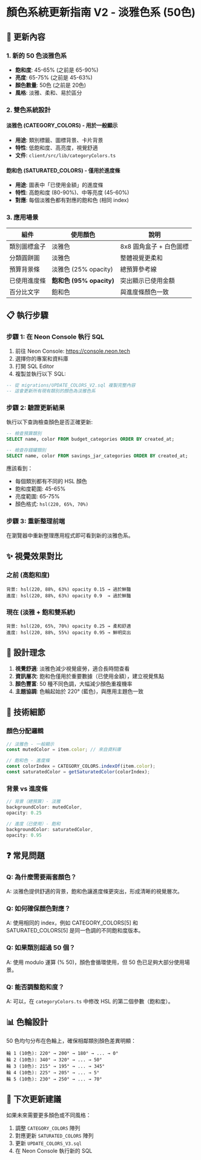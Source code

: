 # 顏色系統更新指南 V2 - 淡雅色系 (50色)

## 🎨 更新內容

### 1. 新的 50 色淡雅色系
- **飽和度**: 45-65% (之前是 65-90%)
- **亮度**: 65-75% (之前是 45-63%)
- **顏色數量**: 50色 (之前是 20色)
- **風格**: 淡雅、柔和、易於區分

### 2. 雙色系統設計

#### 淡雅色 (CATEGORY_COLORS) - 用於一般顯示
- **用途**: 類別標籤、圖標背景、卡片背景
- **特性**: 低飽和度、高亮度，視覺舒適
- **文件**: `client/src/lib/categoryColors.ts`

#### 飽和色 (SATURATED_COLORS) - 僅用於進度條
- **用途**: 圖表中「已使用金額」的進度條
- **特性**: 高飽和度 (80-90%)、中等亮度 (45-60%)
- **對應**: 每個淡雅色都有對應的飽和色 (相同 index)

### 3. 應用場景

| 組件 | 使用顏色 | 說明 |
|------|---------|------|
| 類別圖標盒子 | 淡雅色 | 8x8 圓角盒子 + 白色圖標 |
| 分類圓餅圖 | 淡雅色 | 整體視覺更柔和 |
| 預算背景條 | 淡雅色 (25% opacity) | 總預算參考線 |
| 已使用進度條 | **飽和色 (95% opacity)** | 突出顯示已使用金額 |
| 百分比文字 | 飽和色 | 與進度條顏色一致 |

## 📋 執行步驟

### 步驟 1: 在 Neon Console 執行 SQL
1. 前往 Neon Console: https://console.neon.tech
2. 選擇你的專案和資料庫
3. 打開 SQL Editor
4. 複製並執行以下 SQL:

```sql
-- 從 migrations/UPDATE_COLORS_V2.sql 複製完整內容
-- 這會更新所有現有類別的顏色為淡雅色系
```

### 步驟 2: 驗證更新結果
執行以下查詢檢查顏色是否正確更新:

```sql
-- 檢查預算類別
SELECT name, color FROM budget_categories ORDER BY created_at;

-- 檢查存錢罐類別
SELECT name, color FROM savings_jar_categories ORDER BY created_at;
```

應該看到：
- 每個類別都有不同的 HSL 顏色
- 飽和度範圍: 45-65%
- 亮度範圍: 65-75%
- 顏色格式: `hsl(220, 65%, 70%)`

### 步驟 3: 重新整理前端
在瀏覽器中重新整理應用程式即可看到新的淡雅色系。

## ✨ 視覺效果對比

### 之前 (高飽和度)
```
背景: hsl(220, 88%, 63%) opacity 0.15 → 過於鮮豔
進度: hsl(220, 88%, 63%) opacity 0.9  → 過於鮮豔
```

### 現在 (淡雅 + 飽和雙系統)
```
背景: hsl(220, 65%, 70%) opacity 0.25 → 柔和舒適
進度: hsl(220, 88%, 55%) opacity 0.95 → 鮮明突出
```

## 🎯 設計理念

1. **視覺舒適**: 淡雅色減少視覺疲勞，適合長時間查看
2. **資訊層次**: 飽和色僅用於重要數據（已使用金額），建立視覺焦點
3. **顏色豐富**: 50 種不同色調，大幅減少顏色重複機率
4. **主題協調**: 色輪起始於 220° (藍色)，與應用主題色一致

## 🔧 技術細節

### 顏色分配邏輯
```typescript
// 淡雅色 - 一般顯示
const mutedColor = item.color; // 來自資料庫

// 飽和色 - 進度條
const colorIndex = CATEGORY_COLORS.indexOf(item.color);
const saturatedColor = getSaturatedColor(colorIndex);
```

### 背景 vs 進度條
```typescript
// 背景（總預算）- 淡雅
backgroundColor: mutedColor,
opacity: 0.25

// 進度（已使用）- 飽和
backgroundColor: saturatedColor,
opacity: 0.95
```

## ❓ 常見問題

### Q: 為什麼需要兩套顏色？
A: 淡雅色提供舒適的背景，飽和色讓進度條更突出，形成清晰的視覺層次。

### Q: 如何確保顏色對應？
A: 使用相同的 index，例如 CATEGORY_COLORS[5] 和 SATURATED_COLORS[5] 是同一色調的不同飽和度版本。

### Q: 如果類別超過 50 個？
A: 使用 modulo 運算 (% 50)，顏色會循環使用，但 50 色已足夠大部分使用場景。

### Q: 能否調整飽和度？
A: 可以，在 `categoryColors.ts` 中修改 HSL 的第二個參數（飽和度）。

## 📊 色輪設計

50 色均勻分布在色輪上，確保相鄰類別顏色差異明顯：

```
輪 1 (10色): 220° → 200° → 180° → ... → 0°
輪 2 (10色): 340° → 320° → ... → 50°
輪 3 (10色): 215° → 195° → ... → 345°
輪 4 (10色): 225° → 205° → ... → 5°
輪 5 (10色): 230° → 250° → ... → 70°
```

## 🚀 下次更新建議

如果未來需要更多顏色或不同風格：
1. 調整 `CATEGORY_COLORS` 陣列
2. 對應更新 `SATURATED_COLORS` 陣列
3. 更新 `UPDATE_COLORS_V3.sql`
4. 在 Neon Console 執行新的 SQL
